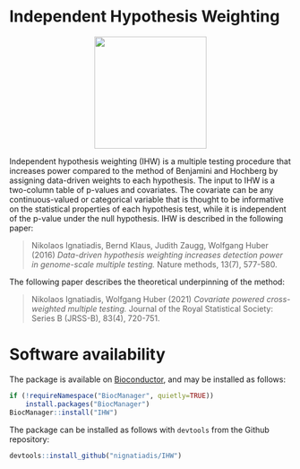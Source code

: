 # Independent Hypothesis Weighting

<p align="center">
<img src="https://github.com/Bioconductor/BiocStickers/blob/devel/IHW/IHW.png?raw=true"  width="200">
</p>





Independent hypothesis weighting (IHW) is a multiple testing procedure that increases power compared to the method of Benjamini and Hochberg by assigning
data-driven weights to each hypothesis. The input to IHW is a two-column
table of p-values and covariates. The covariate can be any continuous-valued
or categorical variable that is thought to be informative on the statistical
properties of each hypothesis test, while it is independent of the p-value
under the null hypothesis. IHW is described in the following paper:

> Nikolaos Ignatiadis, Bernd Klaus, Judith Zaugg, Wolfgang Huber (2016)
*Data-driven hypothesis weighting increases detection power in genome-scale multiple testing.*
Nature methods, 13(7), 577-580.

The following paper describes the theoretical underpinning of the method:

> Nikolaos Ignatiadis, Wolfgang Huber (2021)
*Covariate powered cross-weighted multiple testing.*
Journal of the Royal Statistical Society: Series B (JRSS-B), 83(4), 720-751.


# Software availability

The package is available on  [Bioconductor](https://www.bioconductor.org/packages/devel/bioc/html/IHW.html), and may be installed as follows:

```R
if (!requireNamespace("BiocManager", quietly=TRUE))
    install.packages("BiocManager")
BiocManager::install("IHW")
```

The package can be installed as follows with `devtools` from the Github repository:

```R
devtools::install_github("nignatiadis/IHW")
```



